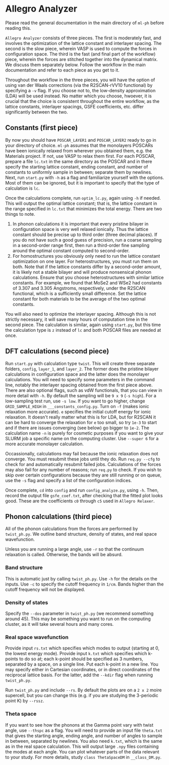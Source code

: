 # Allegro Analyzer
Please read the general documentation in the main directory of `ml-ph` before reading this.

`Allegro Analyzer` consists of three pieces. The first is moderately fast, and involves the optimization of the lattice constant and interlayer spacing. The second is the slow piece, wherein VASP is used to compute the forces in configuration space. The third is the fast (and final part of the workflow) piece, wherein the forces are stitched together into the dynamical matrix. We discuss them separately below. Follow the workflow in the main documentation and refer to each piece as you get to it.

Throughout the workflow in the three pieces, you will have the option of using van der Waals corrections (via the R2SCAN-rVV10 functional) by specifying a `-v` flag. If you choose not to, the low-density approximation (LDA) will be used instead. No matter which you choose, hwoever, it is crucial that the choice is consistent throughout the entire workflow, as the lattice constants, interlayer spacings, GSFE coefficients, etc. differ significantly between the two.

## Constants (first piece)
By now you should have `POSCAR_LAYER1` and `POSCAR_LAYER2` ready to go in your directory of choice. `ml-ph` assumes that the monolayers POSCARs have been ionically relaxed from wherever you obtained them, e.g. the Materials project. If not, use VASP to relax them first. For each POSCAR, prepare a file `lc.txt` in the same directory as the POSCAR and in there specify the starting lattice constant, ending constant, and number of constants to uniformly sample in between; separate them by newlines. Next, run `start.py` with `-h` as a flag and familiarize yourself with the options. Most of them can be ignored, but it is important to specify that the type of calculation is `lc`. 

Once the calculations complete, run `optim_lc.py`, again using `-h` if needed. This will output the optimal lattice constant; that is, the lattice constant in the range specified in `lc.txt` that minimizes the total energy. There are two things to note.
1. In phonon calculations it is important that every pristine bilayer in configuration space is very well relaxed ionically. Thus the lattice constant should be precise up to third order (three decimal places). If you do not have such a good guess of precision, run a coarse sampling in a second-order range first, then run a third-order fine sampling around the optimal constant computed to second-order.
2. For homostructures you obviously only need to run the lattice constant optimization on one layer. For heterostructures, you must run them on both. Note that if the lattice constants differ by a second-order amount, it is likely not a stable bilayer and will produce nonsensical phonon calculations. Ensure that you choose heterostructures with similar lattice constants. For example, we found that MoSe2 and WSe2 had constants of 3.307 and 3.305 Angstroms, respectively, under the R2SCAN functional, which is a sufficiently small difference. Set the lattice constant for both materials to be the average of the two optimal constants.

You will also need to optimize the interlayer spacing. Although this is not strictly necessary, it will save many hours of computation time in the second piece. The calculation is similar, again using `start.py`, but this time the calculation type is `z` instead of `lc` and both POSCAR files are needed at once.

## DFT calculations (second piece)
Run `start.py` with calculation type `twist`. This will create three separate folders, `config`, `layer_1`, and `layer_2`. The former does the pristine bilayer calculations in configuration space and the latter does the monolayer calculations. You will need to specify some parameters in the command line, notably the interlayer spacing obtained from the first piece above. There are also optional flags, such as vdW functionals, that you can view in more detail with `-h`. By default the sampling will be `9 x 9` (`-s high`). For a low-sampling test run, use `-s low`. If you want to go higher, change `GRID_SAMPLE_HIGH` in `___constants_config.py`. Turn on `-f` (makes ionic relaxation more accurate). `e` specifies the initial cutoff energy for ionic relaxation. It doesn't really matter what this is for LDA, but for R2SCAN it can be hard to converge the relaxation for `e` too small, so try `1e-3` to start and if there are issues converging (see below) go bigger to `1e-2`. The calculation name `-n` is purely for cosmetic purposes if you want to give your SLURM job a specific name on the computing cluster. Use `--super 6` for a more accurate monolayer calculation.

Occassionally, calculations may fail because the ionic relaxation does not converge. You must resubmit these jobs until they do. Run `req.py --cfg` to check for and automatically resubmit failed jobs. Calculations of the forces may also fail for any number of reasons; run `req.py` to check. If you wish to skip over certain configurations because they are still running or on queue, use the `-s` flag and specify a list of the configuration indices.

Once complete, `cd` into `config` and run `config_analyze.py`, using `-h`. Then, record the output file `gsfe_coef.txt`, after checking that the fitted plot looks good. These are the coefficients `c0` through `c5` used in `Allegro Relaxer`.

## Phonon calculations (third piece)
All of the phonon calculations from the forces are performed by `twist_ph.py`. We outline band structure, density of states, and real space wavefunction.

Unless you are running a large angle, use `-r` so that the continuum relaxation is called. Otherwise, the bands will be absurd.

### Band structure
This is automatic just by calling `twist_ph.py`. Use `-h` for the details on the inputs. Use `-c` to specify the cutoff frequency in `1/cm`. Bands higher than the cutoff frequency will not be displayed.

### Density of states
Specify the `--dos` parameter in `twist_ph.py` (we recommend something around 45). This may be something you want to run on the computing cluster, as it will take several hours and many cores.

### Real space wavefunction
Provide input `rs.txt` which specifies which modes to output (starting at 0, the lowest energy mode). Provide input `k.txt` which specifies which k-points to do so at; each k-point should be specified as 3 numbers, separated by a space, on a single line. Put each k-point in a new line. You may specify either in Cartesian coordinates, or in direct coordinates of the reciprocal lattice basis. For the latter, add the `--kdir` flag when running `twist_ph.py`. 

Run `twist_ph.py` and include `--rs`. By default the plots are on a `2 x 2` moire supercell, but you can change this (e.g. if you are studying the 3-periodic point K) by `--rssz`.

### Theta space
If you want to see how the phonons at the Gamma point vary with twist angle, use `--thspc` as a flag. You will need to provide an input file `theta.txt` that gives the starting angle, ending angle, and number of angles to sample in between, separated by newlines. You also need `k.txt`, which is the same as in the real space calculation. This will output large `.npy` files containing the modes at each angle. You can plot whatever parts of the data relevant to your study. For more details, study `class ThetaSpaceDM` in `__class_DM.py`.